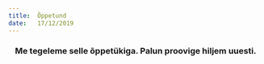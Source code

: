 ```yaml
---
title:  Õppetund
date:   17/12/2019
---
```


### <center>Me tegeleme selle õppetükiga. Palun proovige hiljem uuesti.</center>